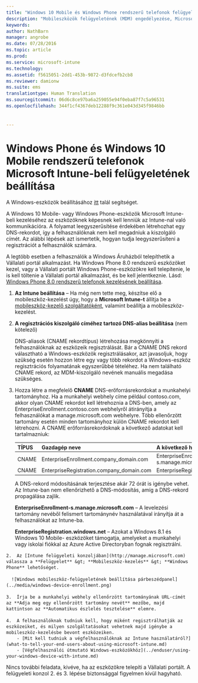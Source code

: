 ```yaml
---
title: "Windows 10 Mobile és Windows Phone rendszerű telefonok felügyeletének beállítása | Microsoft Intune"
description: "Mobileszközök felügyeletének (MDM) engedélyezése, Microsoft Intune-nal rendelkező Windows 10 Mobile- vagy Windows Phone-eszközökhöz."
keywords: 
author: NathBarn
manager: angrobe
ms.date: 07/28/2016
ms.topic: article
ms.prod: 
ms.service: microsoft-intune
ms.technology: 
ms.assetid: f5615051-2dd1-453b-9872-d3fdcefb2cb8
ms.reviewer: damionw
ms.suite: ems
translationtype: Human Translation
ms.sourcegitcommit: 06d6c8ce97ba6a259055e94f0eba87f7c5a96531
ms.openlocfilehash: 344f1cf4367deb12288f9c361e043d345f9846bb


---
```



# Windows Phone és Windows 10 Mobile rendszerű telefonok Microsoft Intune-beli felügyeletének beállítása
A Windows-eszközök beállításához [itt](../enduser/using-your-windows-device-with-intune.md) talál segítséget.

A Windows 10 Mobile- vagy Windows Phone-eszközök Microsoft Intune-beli kezeléséhez az eszközöknek képesnek kell lenniük az Intune-nal való kommunikációra. A folyamat leegyszerűsítése érdekében létrehozhat egy DNS-rekordot, így a felhasználóknak nem kell megadniuk a kiszolgáló címét. Az alábbi lépések azt ismertetik, hogyan tudja leegyszerűsíteni a regisztrációt a felhasználók számára.  

A legtöbb esetben a felhasználók a Windows Áruházból telepíthetik a Vállalati portál alkalmazást. Ha Windows Phone 8.0 rendszerű eszközöket kezel, vagy a Vállalati portált Windows Phone-eszközökre kell telepítenie, le is kell töltenie a Vállalati portál alkalmazást, és be kell jelentkeznie. Lásd: [Windows Phone 8.0 rendszerű telefonok kezelésének beállítása](set-up-windows-phone-8.0-management-with-microsoft-intune.md).

1.  **Az Intune beállítása** – Ha még nem tette meg, készítse elő a mobileszköz-kezelést úgy, hogy a **Microsoft Intune-t** állítja be a [mobileszköz-kezelő szolgáltatóként](get-ready-to-enroll-devices-in-microsoft-intune.md#set-mobile-device-management-authority), valamint beállítja a mobileszköz-kezelést.

2.  **A regisztrációs kiszolgáló címéhez tartozó DNS-alias beállítása** (nem kötelező)

    DNS-aliasok (CNAME rekordtípus) létrehozása megkönnyíti a felhasználóknak az eszközeik regisztrálását. Bár a CNAME DNS rekord választható a Windows-eszközök regisztrálásakor, azt javasoljuk, hogy szükség esetén hozzon létre egy vagy több rekordot a Windows-eszköz regisztrációs folyamatának egyszerűbbé tételéhez. Ha nem található CNAME rekord, az MDM-kiszolgáló nevének manuális megadása szükséges.

  1.  Hozza létre a megfelelő **CNAME** DNS-erőforrásrekordokat a munkahelyi tartományhoz. Ha a munkahelyi webhely címe például contoso.com, akkor olyan CNAME rekordot kell létrehoznia a DNS-ben, amely az EnterpriseEnrollment.contoso.com webhelyről átirányítja a felhasználókat a manage.microsoft.com webhelyre. Több ellenőrzött tartomány esetén minden tartományhoz külön CNAME rekordot kell létrehozni. A CNAME erőforrásrekordoknak a következő adatokat kell tartalmazniuk:

      |TÍPUS|Gazdagép neve|A következő helyre mutat|Élettartam|
      |--------|-------------|-------------|-------|
      |CNAME|EnterpriseEnrollment.company_domain.com|EnterpriseEnrollment-s.manage.microsoft.com |1 óra|
      |CNAME|EnterpriseRegistration.company_domain.com|EnterpriseRegistration.windows.net|1 óra|

      A DNS-rekord módosításának terjesztése akár 72 órát is igénybe vehet. Az Intune-ban nem ellenőrizhető a DNS-módosítás, amíg a DNS-rekord propagálása zajlik.

      **EnterpriseEnrollment-s.manage.microsoft.com** – A levelezési tartomány nevéből felismert tartománynév használatával irányítja át a felhasználókat az Intune-ba.

      **EnterpriseRegistration.windows.net** – Azokat a Windows 8.1 és Windows 10 Mobile- eszközöket támogatja, amelyeket a munkahelyi vagy iskolai fiókkal az Azure Active Directoryban fognak regisztrálni.

    2.  Az [Intune felügyeleti konzoljában](http://manage.microsoft.com) válassza a **Felügyelet** &gt; **Mobileszköz-kezelés** &gt; **Windows Phone** lehetőséget.

      ![Windows mobileszköz-felügyeletének beállítása párbeszédpanel](../media/windows-device-enrollment.png)

    3.  Írja be a munkahelyi webhely ellenőrzött tartományának URL-címét az **Adja meg egy ellenőrzött tartomány nevét** mezőbe, majd kattintson az **Automatikus észlelés tesztelése** elemre.

    4.  A felhasználóknak tudniuk kell, hogy miként regisztrálhatják az eszközeiket, és milyen szolgáltatásokat vehetnek majd igénybe a mobileszköz-kezelésbe bevont eszközeiken.
        - [Mit kell tudniuk a végfelhasználóknak az Intune használatáról?](what-to-tell-your-end-users-about-using-microsoft-intune.md)
        - [Végfelhasználói útmutató Windows-eszközökhöz](../enduser/using-your-windows-device-with-intune.md)



Nincs további feladata, kivéve, ha az eszközökre telepíti a Vállalati portált.  A felügyeleti konzol 2. és 3. lépése biztonsággal figyelmen kívül hagyható.



<!--HONumber=Aug16_HO1-->


